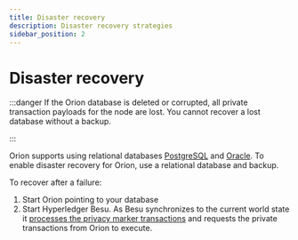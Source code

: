 ```yaml
---
title: Disaster recovery
description: Disaster recovery strategies
sidebar_position: 2
---
```


# Disaster recovery

:::danger If the Orion database is deleted or corrupted, all private transaction payloads for the node are lost. You cannot recover a lost database without a backup.

:::

Orion supports using relational databases [PostgreSQL](../Tutorials/Using-PostgreSQL.md) and [Oracle](../Tutorials/Using-Oracle.md). To enable disaster recovery for Orion, use a relational database and backup.

To recover after a failure:

1. Start Orion pointing to your database
1. Start Hyperledger Besu. As Besu synchronizes to the current world state it [processes the privacy marker transactions](https://besu.hyperledger.org/en/stable/Concepts/Privacy/Private-Transaction-Processing/) and requests the private transactions from Orion to execute.
